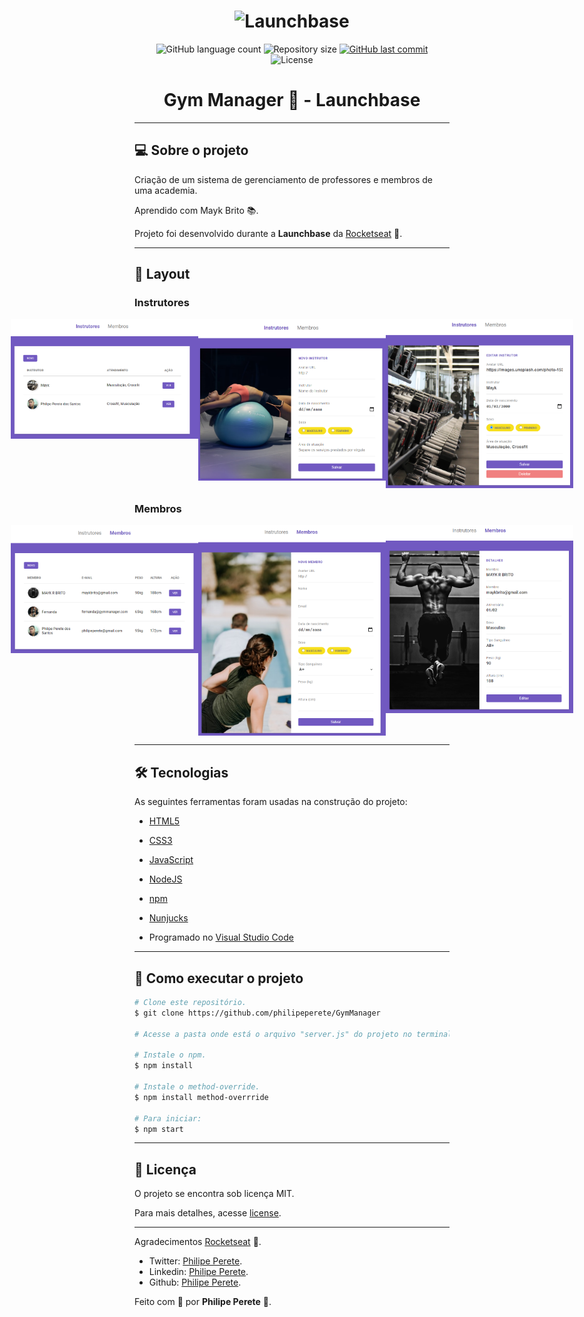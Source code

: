 <h1 align="center">
    <img alt="Launchbase" src="https://storage.googleapis.com/golden-wind/bootcamp-launchbase/logo.png" width="400px" />
</h1>

<p align="center">
  <img alt="GitHub language count" src="https://img.shields.io/github/languages/count/philipeperete/GymManager?color=%2304D361">

  <img alt="Repository size" src="https://img.shields.io/github/repo-size/philipeperete/GymManager">

  <a href="https://github.com/philipeperete/GymManager/commits/master">
    <img alt="GitHub last commit" src="https://img.shields.io/github/last-commit/philipeperete/GymManager">
  </a>

  <img alt="License" src="https://img.shields.io/badge/license-MIT-brightgreen">

</p>

<h1 align="center"> Gym Manager 💪 - Launchbase </h1>

_________

## 💻 Sobre o projeto

Criação de um sistema de gerenciamento de professores e membros de uma academia. 

Aprendido com Mayk Brito 📚. 

Projeto foi desenvolvido durante a **Launchbase** da [Rocketseat][rs] 🚀.

_________

## 🎨 Layout

### Instrutores 

<p align="center" style="display: flex; align-items: flex-start; justify-content: center;">
  <img alt="" title="Instrutores" src="imagens/telainstrutores.PNG" width="300px">
  <img alt="" title="Add Instrutores" src="imagens/telaaddinstrutor.PNG" width="300px">
  <img alt="" title="Edit Instrutores" src="imagens/telaeditinstrutor.PNG" width="300px">
</p>
 
### Membros 

<p align="center" style="display: flex; align-items: flex-start; justify-content: center;">
  <img alt="" title="Membros" src="imagens/telamembros.PNG" width="300px">
  <img alt="" title="Add Membros" src="imagens/telaaddmembro.PNG" width="300px">
  <img alt="" title="Edit Membros" src="imagens/telaeditmembro.PNG" width="300px">
</p>

_________

## 🛠 Tecnologias

As seguintes ferramentas foram usadas na construção do projeto:

 - [HTML5]
 - [CSS3]
 
 - [JavaScript]
 
 - [NodeJS]
 - [npm]
 - [Nunjucks]

- Programado no [Visual Studio Code]

_________

## 🚀 Como executar o projeto

```bash
# Clone este repositório.
$ git clone https://github.com/philipeperete/GymManager

# Acesse a pasta onde está o arquivo "server.js" do projeto no terminal/cmd.

# Instale o npm.
$ npm install

# Instale o method-override.
$ npm install method-overrride

# Para iniciar: 
$ npm start

```

_________

## 📝 Licença

O projeto se encontra sob licença MIT.

Para mais detalhes, acesse [license](LICENSE).

_________

Agradecimentos [Rocketseat][rs] 🚀.

* Twitter: [Philipe Perete](https://twitter.com/PhilipePerete).
* Linkedin: [Philipe Perete](https://www.linkedin.com/in/philipe-perete-b76622104/).
* Github: [Philipe Perete](https://github.com/philipeperete).

Feito com 💙 por **Philipe Perete** 👻.


[HTML5]: https://developer.mozilla.org/en-US/docs/Web/Guide/HTML/HTML5
[CSS3]: https://developer.mozilla.org/en-US/docs/Archive/CSS3 
 
[JavaScript]: https://www.javascript.com/  
 
[Nunjucks]: https://mozilla.github.io/nunjucks/templating.html 
[NodeJS]: https://nodejs.org/
[npm]: https://www.npmjs.com/get-npm

[Visual Studio Code]: https://code.visualstudio.com/ 
[rs]: https://rocketseat.com.br 
